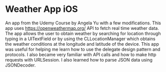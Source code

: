 # Weather App iOS

An app from the Udemy Course by Angela Yu with a few modifications. This app uses https://openweathermap.org/ API to fetch real time weather data. The app allows the user to obtain weather by searching for location through typing in a UITextField or by using the CLLocationManager which obtains the weather conditions at the longitude and latitude of the device. This app was useful for helping me learn how to use the delegate design pattern and protocols. I also became very familiar with API calls and how to make http requests with URLSession. I also learned how to parse JSON data using JSONDecoder. 


